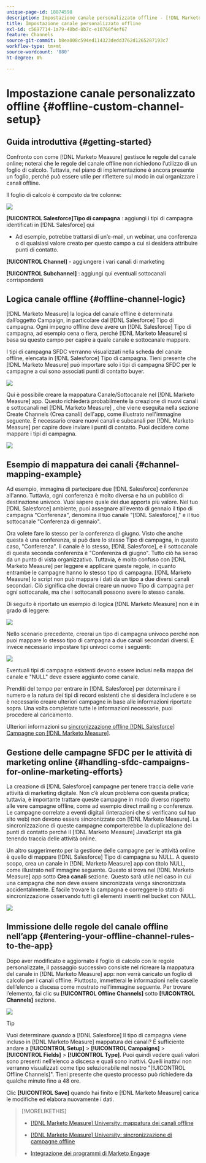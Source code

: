 ```yaml
---
unique-page-id: 18874598
description: Impostazione canale personalizzato offline - [!DNL Marketo Measure] - Documentazione del prodotto
title: Impostazione canale personalizzato offline
exl-id: c5697714-1a79-40bd-8b7c-e10768f4ef67
feature: Channels
source-git-commit: b8ea008c594ed114323dedd3762d1265287193c7
workflow-type: tm+mt
source-wordcount: '880'
ht-degree: 0%

---
```


# Impostazione canale personalizzato offline {#offline-custom-channel-setup}

## Guida introduttiva {#getting-started}

Confronto con come [!DNL Marketo Measure] gestisce le regole del canale online; noterai che le regole del canale offline non richiedono l’utilizzo di un foglio di calcolo. Tuttavia, nel piano di implementazione è ancora presente un foglio, perché può essere utile per riflettere sul modo in cui organizzare i canali offline.

Il foglio di calcolo è composto da tre colonne:

![](assets/1-2.png)

**[!UICONTROL Salesforce]Tipo di campagna** : aggiungi i tipi di campagna identificati in [!DNL Salesforce] qui

* Ad esempio, potrebbe trattarsi di un’e-mail, un webinar, una conferenza o di qualsiasi valore creato per questo campo a cui si desidera attribuire punti di contatto.

**[!UICONTROL Channel]** - aggiungere i vari canali di marketing

**[!UICONTROL Subchannel]** : aggiungi qui eventuali sottocanali corrispondenti

## Logica canale offline {#offline-channel-logic}

[!DNL Marketo Measure] la logica del canale offline è determinata dall’oggetto Campaign, in particolare dal [!DNL Salesforce] Tipo di campagna. Ogni impegno offline deve avere un [!DNL Salesforce] Tipo di campagna, ad esempio cena o fiera, perché [!DNL Marketo Measure] si basa su questo campo per capire a quale canale e sottocanale mappare.

I tipi di campagna SFDC verranno visualizzati nella scheda del canale offline, elencata in [!DNL Salesforce] Tipo di campagna. Tieni presente che [!DNL Marketo Measure] può importare solo i tipi di campagna SFDC per le campagne a cui sono associati punti di contatto buyer.

![](assets/2-2.png)

Qui è possibile creare la mappatura Canale/Sottocanale nel [!DNL Marketo Measure] app. Questo richiederà probabilmente la creazione di nuovi canali e sottocanali nel [!DNL Marketo Measure] , che viene eseguita nella sezione Create Channels (Crea canali) dell&#39;app, come illustrato nell&#39;immagine seguente. È necessario creare nuovi canali e subcanali per [!DNL Marketo Measure] per capire dove inviare i punti di contatto. Puoi decidere come mappare i tipi di campagna.

![](assets/3-2.png)

## Esempio di mappatura dei canali {#channel-mapping-example}

Ad esempio, immagina di partecipare due [!DNL Salesforce] conferenze all&#39;anno. Tuttavia, ogni conferenza è molto diversa e ha un pubblico di destinazione univoco. Vuoi sapere quale dei due apporta più valore. Nel tuo [!DNL Salesforce] ambiente, puoi assegnare all’evento di gennaio il tipo di campagna &quot;Conferenza&quot;, denomina il tuo canale &quot;[!DNL Salesforce],&quot; e il tuo sottocanale &quot;Conferenza di gennaio&quot;.

Ora volete fare lo stesso per la conferenza di giugno. Visto che anche questa è una conferenza, si può dare lo stesso Tipo di campagna, in questo caso, &quot;Conferenza&quot;. Il canale è lo stesso, [!DNL Salesforce], e il sottocanale di questa seconda conferenza è &quot;Conferenza di giugno&quot;. Tutto ciò ha senso da un punto di vista organizzativo. Tuttavia, è molto confuso con [!DNL Marketo Measure] per leggere e applicare queste regole, in quanto entrambe le campagne hanno lo stesso tipo di campagna. [!DNL Marketo Measure] lo script non può mappare i dati da un tipo a due diversi canali secondari. Ciò significa che dovrai creare un nuovo Tipo di campagna per ogni sottocanale, ma che i sottocanali possono avere lo stesso canale.

Di seguito è riportato un esempio di logica [!DNL Marketo Measure] non è in grado di leggere:

![](assets/4-2.png)

Nello scenario precedente, creerai un tipo di campagna univoco perché non puoi mappare lo stesso tipo di campagna a due canali secondari diversi. È invece necessario impostare tipi univoci come i seguenti:

![](assets/5-2.png)

Eventuali tipi di campagna esistenti devono essere inclusi nella mappa del canale e &quot;NULL&quot; deve essere aggiunto come canale.

Prenditi del tempo per entrare in [!DNL Salesforce] per determinare il numero e la natura dei tipi di record esistenti che si desidera includere e se è necessario creare ulteriori campagne in base alle informazioni riportate sopra. Una volta completate tutte le informazioni necessarie, puoi procedere al caricamento.

Ulteriori informazioni su [sincronizzazione offline [!DNL Salesforce] Campagne con [!DNL Marketo Measure]](/help/channel-tracking-and-setup/offline-channels/legacy-processes/syncing-offline-campaigns.md).

## Gestione delle campagne SFDC per le attività di marketing online {#handling-sfdc-campaigns-for-online-marketing-efforts}

La creazione di [!DNL Salesforce] campagne per tenere traccia delle varie attività di marketing digitale. Non c’è alcun problema con questa pratica; tuttavia, è importante trattare queste campagne in modo diverso rispetto alle vere campagne offline, come ad esempio direct mailing o conferenze. Le campagne correlate a eventi digitali (interazioni che si verificano sul tuo sito web) non devono essere sincronizzate con [!DNL Marketo Measure]. La sincronizzazione di queste campagne comporterebbe la duplicazione dei punti di contatto perché il [!DNL Marketo Measure] JavaScript sta già tenendo traccia delle attività online.

Un altro suggerimento per la gestione delle campagne per le attività online è quello di mappare [!DNL Salesforce] Tipo di campagna su NULL. A questo scopo, crea un canale in [!DNL Marketo Measure] app con titolo NULL, come illustrato nell’immagine seguente. Questo si trova nel [!DNL Marketo Measure] app sotto **Crea canali** sezione. Questo sarà utile nel caso in cui una campagna che non deve essere sincronizzata venga sincronizzata accidentalmente. È facile trovare la campagna e correggere lo stato di sincronizzazione osservando tutti gli elementi inseriti nel bucket con NULL.

![](assets/6-2.png)

## Immissione delle regole del canale offline nell’app {#entering-your-offline-channel-rules-to-the-app}

Dopo aver modificato e aggiornato il foglio di calcolo con le regole personalizzate, il passaggio successivo consiste nel ricreare la mappatura del canale in [!DNL Marketo Measure] app: non verrà caricato un foglio di calcolo per i canali offline. Piuttosto, immetterai le informazioni nelle caselle dell’elenco a discesa come mostrato nell’immagine seguente. Per trovare l’elemento, fai clic su **[!UICONTROL Offline Channels]** sotto **[!UICONTROL Channels]** sezione.

![](assets/7-2.png)

>[!TIP]
>
>Vuoi determinare _quando_ a [!DNL Salesforce] Il tipo di campagna viene incluso in [!DNL Marketo Measure] mappatura dei canali? È sufficiente andare a **[!UICONTROL Setup]** > **[!UICONTROL Campaigns]** > **[!UICONTROL Fields]** > **[!UICONTROL Type]**. Puoi quindi vedere quali valori sono presenti nell’elenco a discesa e quali sono inattivi. Quelli inattivi non verranno visualizzati come tipo selezionabile nel nostro &quot;[!UICONTROL Offline Channels]&quot;. Tieni presente che questo processo può richiedere da qualche minuto fino a 48 ore.

Clic **[!UICONTROL Save]** quando hai finito e [!DNL Marketo Measure] carica le modifiche ed elabora nuovamente i dati.

>[!MORELIKETHIS]
>
>* [[!DNL Marketo Measure] University: mappatura dei canali offline](https://universityonline.marketo.com/courses/bizible-fundamentals-channel-management/#/page/5c630eca34d9f0367662b77f)
>
>* [[!DNL Marketo Measure] University: sincronizzazione di campagne offline](https://universityonline.marketo.com/courses/bizible-fundamentals-channel-management/#/page/5c63286e34d9f0367662b78b)
>
>* [Integrazione dei programmi di Marketo Engage](/help/marketo-measure-and-marketo/marketo-measure-integrations-with-marketo/marketo-engage-programs-integration.md#channel-mapping)
